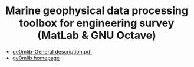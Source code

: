<h1 align="center">Marine geophysical data processing toolbox for engineering survey (MatLab & GNU Octave)</h1>

- [ge0mlib-General description.pdf](https://ge0mlib.com/g/Docs/01-01_ge0mlib-General%20description.pdf)
- [ge0mlib homepage](https://ge0mlib.com/)
